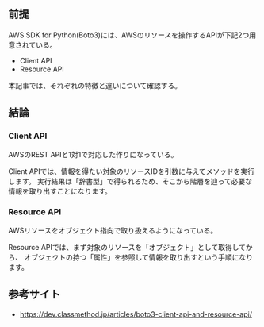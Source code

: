 ## 前提
AWS SDK for Python(Boto3)には、AWSのリソースを操作するAPIが下記2つ用意されている。
- Client API 
- Resource API

本記事では、それぞれの特徴と違いについて確認する。

## 結論
### Client API
AWSのREST APIと1対1で対応した作りになっている。

Client APIでは、情報を得たい対象のリソースIDを引数に与えてメソッドを実行します。 
実行結果は「辞書型」で得られるため、そこから階層を辿って必要な情報を取り出すことになります。

### Resource API
AWSリソースをオブジェクト指向で取り扱えるようになっている。

Resource APIでは、まず対象のリソースを「オブジェクト」として取得してから、
オブジェクトの持つ「属性」を参照して情報を取り出すという手順になります。

## 参考サイト
- https://dev.classmethod.jp/articles/boto3-client-api-and-resource-api/
